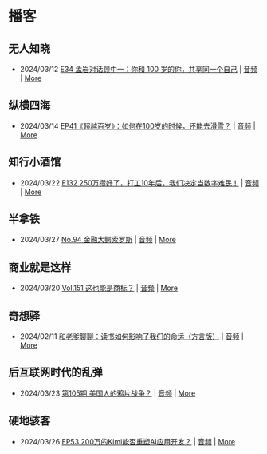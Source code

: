 # 播客

## 无人知晓
- 2024/03/12 [E34 孟岩对话顾中一：你和 100 岁的你，共享同一个自己](https://www.xiaoyuzhoufm.com/episode/65effcb5421188fe6adc9f41) | [音频](https://dts-api.xiaoyuzhoufm.com/track/611719d3cb0b82e1df0ad29e/65effcb5421188fe6adc9f41/media.xyzcdn.net/lmrDHW9ykqTLnzJhhyFDBFdUQ27Z.m4a) | [More](channels/%E6%97%A0%E4%BA%BA%E7%9F%A5%E6%99%93.md)

## 纵横四海
- 2024/03/14 [EP41《超越百岁》：如何在100岁的时候，还能去滑雪？](https://www.ximalaya.com/sound/714108095) | [音频](https://audio.xmcdn.com/storages/99b1-audiofreehighqps/0C/1E/GKwRIasJyJLLCM1d6gK3cBCP.m4a) | [More](channels/%E7%BA%B5%E6%A8%AA%E5%9B%9B%E6%B5%B7.md)

## 知行小酒馆
- 2024/03/22 [E132 250万攒好了，打工10年后，我们决定当数字难民！](https://www.xiaoyuzhoufm.com/episode/65fd2cba2d9eae5d0a5d21d0) | [音频](https://dts-api.xiaoyuzhoufm.com/track/6013f9f58e2f7ee375cf4216/65fd2cba2d9eae5d0a5d21d0/media.xyzcdn.net/lr6igc6XLwdguoVtmljtVdsVdQzI.m4a) | [More](channels/%E7%9F%A5%E8%A1%8C%E5%B0%8F%E9%85%92%E9%A6%86.md)

## 半拿铁
- 2024/03/27 [No.94 金融大鳄索罗斯](https://www.ximalaya.com/sound/718171744) | [音频](https://dl.wavpub.com/item/227_31598423_6386.m4a) | [More](channels/%E5%8D%8A%E6%8B%BF%E9%93%81.md)

## 商业就是这样
- 2024/03/20 [Vol.151 这也能是商标？](https://www.ximalaya.com/sound/716102593) | [音频](https://audio.xmcdn.com/storages/9c91-audiofreehighqps/A7/7F/GKwRIW4J0L9fANk52wK6nx6--aacv2-48K.m4a) | [More](channels/%E5%95%86%E4%B8%9A%E5%B0%B1%E6%98%AF%E8%BF%99%E6%A0%B7.md)

## 奇想驿
- 2024/02/11 [和老爹聊聊：读书如何影响了我们的命运（方言版）](https://www.xiaoyuzhoufm.com/episode/65c839a90bef6c2074d27174) | [音频](https://dts-api.xiaoyuzhoufm.com/track/6034daea97755b8fc9c66480/65c839a90bef6c2074d27174/media.xyzcdn.net/ljFv7ZFgmiyNZuNiYLWTh8I-KQ6F.m4a) | [More](channels/%E5%A5%87%E6%83%B3%E9%A9%BF.md)

## 后互联网时代的乱弹
- 2024/03/23 [第105期 美国人的鸦片战争？](https://hosting.wavpub.cn/pie/ep105/) | [音频](https://tk.wavpub.com/WPDL_tUwfjycFPJcXALKPPNPNdknSZnDgmCwMgKtnrzTHYDWmAvaDwuvftDjdCP-75.mp3) | [More](channels/%E5%90%8E%E4%BA%92%E8%81%94%E7%BD%91%E6%97%B6%E4%BB%A3%E7%9A%84%E4%B9%B1%E5%BC%B9.md)

## 硬地骇客
- 2024/03/26 [EP53 200万的Kimi能否重塑AI应用开发？](https://www.xiaoyuzhoufm.com/episode/6602cb492d9eae5d0a2e6cc0) | [音频](https://dts-api.xiaoyuzhoufm.com/track/640ee2438be5d40013fe4a87/6602cb492d9eae5d0a2e6cc0/media.xyzcdn.net/luCgiRLk72o-ekvmuD1WbxsZA2hO.m4a) | [More](channels/%E7%A1%AC%E5%9C%B0%E9%AA%87%E5%AE%A2.md)

